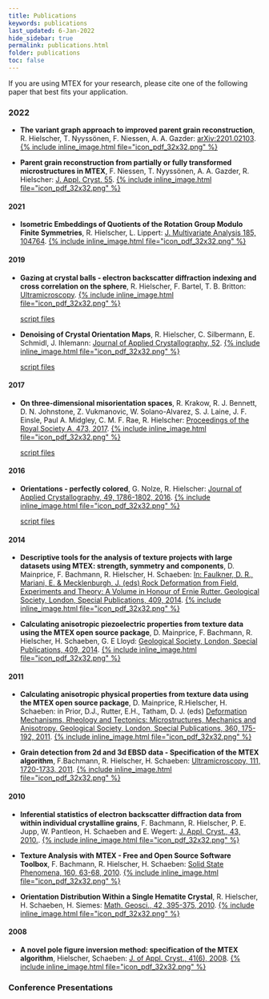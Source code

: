 ```yaml
---
title: Publications
keywords: publications
last_updated: 6-Jan-2022
hide_sidebar: true
permalink: publications.html
folder: publications
toc: false
---
```


If you are using MTEX for your research, please cite one of the
following paper that best fits your application.


### 2022

* **The variant graph approach to improved parent grain reconstruction**, R. Hielscher, T. Nyyssönen, F. Niessen, A. A. Gazder:
[arXiv:2201.02103](https://arxiv.org/abs/2201.02103).
<a href="https://arxiv.org/pdf/2201.02103.pdf" title="Download PDF file">{% include inline_image.html file="icon_pdf_32x32.png" %}</a>

* **Parent grain reconstruction from partially or fully transformed microstructures in MTEX**, F. Niessen, T. Nyyssönen, A. A. Gazder, R. Hielscher:
[J. Appl. Cryst. 55](https://doi.org/10.1107/S1600576721011560).
<a href="https://journals.iucr.org/j/issues/2022/01/00/nb5309/nb5309.pdf" title="Download PDF file">{% include inline_image.html file="icon_pdf_32x32.png" %}</a>

#### 2021

* **Isometric Embeddings of Quotients of the Rotation Group Modulo Finite Symmetries**, R. Hielscher, L. Lippert:
[J. Multivariate Analysis 185, 104764](https://doi.org/10.1016/j.jmva.2021.104764). <a href="https://www-user.tu-chemnitz.de/~rahi/paper/embeddings.pdf" title="Download PDF file">{% include inline_image.html file="icon_pdf_32x32.png" %}</a>

#### 2019

* **Gazing at crystal balls - electron backscatter diffraction indexing and cross correlation on the sphere**, R. Hielscher, F. Bartel, T. B. Britton: [Ultramicroscopy](https://doi.org/10.1016/j.ultramic.2019.112836). <a href="https://www-user.tu-chemnitz.de/~rahi/paper/gazingAtCrystalBalls.pdf" title="Download PDF file">{% include inline_image.html file="icon_pdf_32x32.png" %}</a>

  [script files](https://github.com/mtex-toolbox/mtex-paper/tree/master/GazingAtCrystalBalls)

* **Denoising of Crystal Orientation Maps**, R. Hielscher, C. Silbermann, E. Schmidl, J. Ihlemann: [Journal of Applied Crystallography, 52](https://doi.org/10.1107/S1600576719009075).
<a href="https://www-user.tu-chemnitz.de/~rahi/paper/denoising.pdf" title="Download PDF file">{% include inline_image.html file="icon_pdf_32x32.png" %}</a>

  [script files](https://github.com/mtex-toolbox/mtex-paper/tree/master/DenoisingCrystalOrientationMaps)

#### 2017

* **On three-dimensional misorientation spaces**, R. Krakow, R.
J. Bennett, D. N. Johnstone, Z. Vukmanovic, W. Solano-Alvarez,
S. J. Laine, J. F. Einsle, Paul A. Midgley, C. M. F. Rae, R. Hielscher: [Proceedings of the Royal Society A, 473, 2017](https://doi.org/10.1098/rspa.2017.0274).
<a href="https://www-user.tu-chemnitz.de/~rahi/paper/misori.pdf" title="Download PDF file">{% include inline_image.html file="icon_pdf_32x32.png" %}</a>

  [script files](https://github.com/mtex-toolbox/mtex-paper/tree/master/3dMisorientationSpace)

#### 2016

* **Orientations - perfectly colored**, G. Nolze, R. Hielscher:
  [Journal of Applied Crystallography, 49, 1786-1802, 2016](
  http://dx.doi.org/10.1107/S1600576716012942).
<a href="https://www-user.tu-chemnitz.de/~rahi/paper/so3Colors.pdf" title="Download PDF file">{% include inline_image.html file="icon_pdf_32x32.png" %}</a>

  [script files](https://github.com/mtex-toolbox/mtex-paper/tree/master/orientationsPerfectlyColored)

#### 2014

* **Descriptive tools for the analysis of texture projects with large datasets
  using MTEX: strength, symmetry and components**, D. Mainprice, F. Bachmann,
  R. Hielscher, H. Schaeben:
  [In: Faulkner, D. R., Mariani, E. & Mecklenburgh, J. (eds) Rock Deformation from Field, Experiments and Theory: A Volume in Honour of Ernie Rutter. Geological Society, London, Special Publications, 409, 2014](
  http://dx.doi.org/10.1144/SP409.8).
  <a href="https://www-user.tu-chemnitz.de/~rahi/paper/DescriptiveTools.pdf" title="Download PDF file">{% include inline_image.html file="icon_pdf_32x32.png" %}</a>

* **Calculating anisotropic piezoelectric properties from texture data using
  the MTEX open source package**, D. Mainprice, F. Bachmann, R. Hielscher,
  H. Schaeben, G. E Lloyd:
     [Geological Society, London, Special Publications, 409, 2014](http://dx.doi.org/doi:10.1144/SP409.2).
 <a href="https://www-user.tu-chemnitz.de/~rahi/paper/piezo.pdf" title="Download PDF file">{% include inline_image.html file="icon_pdf_32x32.png" %}</a>

#### 2011

* **Calculating anisotropic physical properties from texture data using the MTEX
  open source package**, D. Mainprice, R.Hielscher, H. Schaeben: in Prior,
	D.J., Rutter, E.H., Tatham, D. J. (eds)
[Deformation Mechanisms, Rheology and Tectonics: Microstructures, Mechanics and Anisotropy. Geological Society, London, Special Publications, 360, 175-192, 2011](http://link.aps.org/doi/10.1144/SP360.10).
<a href="https://www-user.tu-chemnitz.de/~rahi/paper/tensors.pdf" title="Download PDF file">{% include inline_image.html file="icon_pdf_32x32.png" %}</a>

* **Grain detection from 2d and 3d EBSD data - Specification of the MTEX
  algorithm**, F.Bachmann, R. Hielscher, H. Schaeben:
  [Ultramicroscopy, 111, 1720-1733, 2011](http://dx.doi.org/10.1016/j.ultramic.2011.08.002).
  <a href="https://www-user.tu-chemnitz.de/~rahi/paper/grains.pdf" title="Download PDF file">{% include inline_image.html file="icon_pdf_32x32.png" %}</a>

#### 2010

* **Inferential statistics of electron backscatter diffraction data from
  within individual crystalline grains**, F. Bachmann, R. Hielscher,
  P. E. Jupp, W. Pantleon, H. Schaeben and E. Wegert:
  [J. Appl. Cryst., 43, 2010.](http://dx.doi.org/10.1107/S002188981003027X).
  <a href="https://www-user.tu-chemnitz.de/~rahi/paper/JAC43_CG5145.pdf" title="Download PDF file">{% include inline_image.html file="icon_pdf_32x32.png" %}</a>
* **Texture Analysis with MTEX - Free and Open Source Software Toolbox**,
  F. Bachmann, R. Hielscher, H. Schaeben: [Solid State Phenomena, 160,
  63-68, 2010](http://dx.doi.org/10.4028/www.scientific.net/SSP.160.63).
  <a href="https://www-user.tu-chemnitz.de/~rahi/paper/mtex.pdf" title="Download PDF file">{% include inline_image.html file="icon_pdf_32x32.png" %}</a>

* **Orientation Distribution Within a Single Hematite Crystal**, R. Hielscher,
  H. Schaeben, H. Siemes:
  [Math. Geosci., 42, 395-375, 2010](http://dx.doi.org/10.1007/s11004-010-9271-z).
  <a href="https://www-user.tu-chemnitz.de/~rahi/paper/hematite.pdf" title="Download PDF file">{% include inline_image.html file="icon_pdf_32x32.png" %}</a>

#### 2008

* **A novel pole figure inversion method: specification of the MTEX
  algorithm**, Hielscher, Schaeben:
  [J. of Appl. Cryst., 41(6), 2008](http://dx.doi.org/10.1107/S0021889808030112).
  <a href="https://www-user.tu-chemnitz.de/~rahi/paper/mtex_paper.pdf" title="Download PDF file">{% include inline_image.html file="icon_pdf_32x32.png" %}</a>

### Conference Presentations
